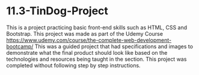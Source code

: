 # 11.3-TinDog-Project
This is a project practicing basic front-end skills such as HTML, CSS and Bootstrap. 
This project was made as part of the Udemy Course https://www.udemy.com/course/the-complete-web-development-bootcamp/
This was a guided project that had specifications and images to demonstrate what the final product should look like based on the 
technologies and resources being taught in the section. 
This project was completed without following step by step instructions.
